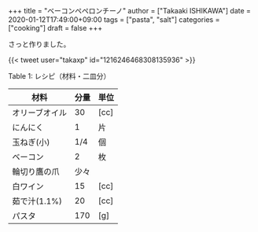 +++
title = "ベーコンペペロンチーノ"
author = ["Takaaki ISHIKAWA"]
date = 2020-01-12T17:49:00+09:00
tags = ["pasta", "salt"]
categories = ["cooking"]
draft = false
+++

さっと作りました。  

{{< tweet user="takaxp" id="1216246468308135936" >}}  

<div class="table-caption">
  <span class="table-number">Table 1</span>:
  レシピ（材料・二皿分）
</div>

| 材料      | 分量 | 単位 |
|---------|----|----|
| オリーブオイル | 30  | [cc] |
| にんにく  | 1   | 片   |
| 玉ねぎ(小) | 1/4 | 個   |
| ベーコン  | 2   | 枚   |
| 輪切り鷹の爪 | 少々 |      |
| 白ワイン  | 15  | [cc] |
| 茹で汁(1.1%) | 20  | [cc] |
| パスタ    | 170 | [g]  |